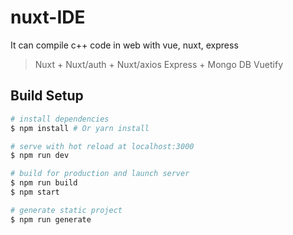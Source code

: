 # nuxt-IDE
It can compile c++ code in web with vue, nuxt, express

> Nuxt + Nuxt/auth + Nuxt/axios
> Express + Mongo DB
> Vuetify

## Build Setup

``` bash
# install dependencies
$ npm install # Or yarn install

# serve with hot reload at localhost:3000
$ npm run dev

# build for production and launch server
$ npm run build
$ npm start

# generate static project
$ npm run generate
```
